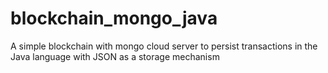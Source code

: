 # blockchain_mongo_java
A simple blockchain with mongo cloud server to persist transactions in the Java language with JSON as a storage mechanism
